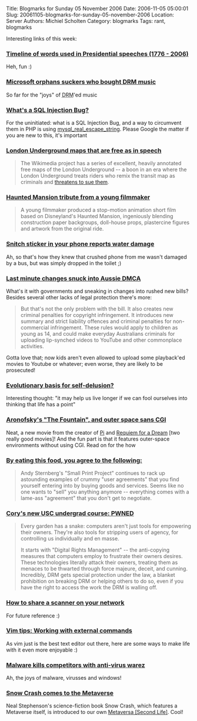 Title: Blogmarks for Sunday 05 November 2006
Date: 2006-11-05 05:00:01
Slug: 20061105-blogmarks-for-sunday-05-november-2006
Location: Server
Authors: Michiel Scholten
Category: blogmarks
Tags: rant, blogmarks

<p>Interesting links of this week:</p>
<h3><a href="http://www.boingboing.net/2006/11/03/timeline_of_words_us.html">Timeline of words used in Presidential speeches (1776 - 2006)</a></h3>
<p>Heh, fun :)</p>
<h3><a href="http://www.boingboing.net/2006/11/03/microsoft_orphans_su.html">Microsoft orphans suckers who bought DRM music</a></h3>
<p>So far for the "joys" of <acronym title="Digital Rights Management">DRM</acronym>'ed music</p>
<h3><a href="http://www.joelonsoftware.com/items/2006/11/01.html">What's a SQL Injection Bug?</a></h3>
<p>For the uninitiated: what is a SQL Injection Bug, and a way to circumvent them in PHP is using <a href="http://nl2.php.net/mysql_real_escape_string">mysql_real_escape_string</a>. Please Google the matter if you are new to this, it's important</p>
<h3><a href="http://www.boingboing.net/2006/10/31/london_underground_m.html">London Underground maps that are free as in speech</a></h3>
<blockquote><p>The Wikimedia project has a series of excellent, heavily annotated free maps of the London Underground -- a boon in an era where the London Underground treats riders who remix the transit map as criminals and <a href="http://www.boingboing.net/2006/02/22/transport_for_london.html">threatens to sue them</a>.</p></blockquote>
<h3><a href="http://www.boingboing.net/2006/10/31/haunted_mansion_trib.html">Haunted Mansion tribute from a young filmmaker</a></h3>
<blockquote><p>A young filmmaker produced a stop-motion animation short film based on Disneyland's Haunted Mansion, ingeniously blending construction paper backgroups, doll-house props, plastercine figures and artwork from the original ride.</p></blockquote>
<h3><a href="http://www.boingboing.net/2006/10/31/snitch_sticker_in_yo.html">Snitch sticker in your phone reports water damage</a></h3>
<p>Ah, so that's how they knew that crushed phone from me wasn't damaged by a bus, but was simply dropped in the toilet ;)</p>
<h3><a href="http://www.boingboing.net/2006/10/31/last_minute_changes_.html">Last minute changes snuck into Aussie DMCA</a></h3>
<p>What's it with governments and sneaking in changes into rushed new bills? Besides several other lacks of legal protection there's more:</p>

<blockquote><p>But that's not the only problem with the bill. It also creates new criminal penalties for copyright infringement. It introduces new summary and strict liability offences and criminal penalties for non-commercial infringement. These rules would apply to children as young as 14, and could make everyday Australians criminals for uploading lip-synched videos to YouTube and other commonplace activities.</p></blockquote>

<p>Gotta love that; now kids aren't even allowed to upload some playback'ed movies to Youtube or whatever; even worse, they are likely to be prosecuted!</p>
<h3><a href="http://www.boingboing.net/2006/10/31/evolutionary_basis_f.html">Evolutionary basis for self-delusion?</a></h3>
<p>Interesting thought: "it may help us live longer if we can fool ourselves into thinking that life has a point"</p>
<h3><a href="http://www.boingboing.net/2006/10/31/aronofskys_the_fount.html">Aronofsky's "The Fountain", and outer space sans CGI</a></h3>
<p>Neat, a new movie from the creator of <a href="http://www.imdb.com/title/tt0138704/">Pi</a> and <a href="http://www.imdb.com/title/tt0180093/">Requiem for a Dream</a> [two really good movies]! And the fun part is that it features outer-space environments without using CGI. Read on for the how</p>
<h3><a href="http://www.boingboing.net/2006/10/30/by_eating_this_food_.html">By eating this food, you agree to the following:</a></h3>
<blockquote><p>Andy Sternberg's "Small Print Project" continues to rack up astounding examples of crummy "user agreements" that you find yourself entering into by buying goods and services. Seems like no one wants to "sell" you anything anymore -- everything comes with a lame-ass "agreement" that you don't get to negotiate.</p></blockquote>
<h3><a href="http://www.boingboing.net/2006/10/30/corys_new_usc_underg.html">Cory's new USC undergrad course: PWNED</a></h3>
<blockquote><p>Every garden has a snake: computers aren't just tools for empowering their owners. They're also tools for stripping users of agency, for controlling us individually and en masse.</p>

<p>It starts with "Digital Rights Management" -- the anti-copying measures that computers employ to frustrate their owners desires. These technologies literally attack their owners, treating them as menaces to be thwarted through force majeure, deceit, and cunning. Incredibly, DRM gets special protection under the law, a blanket prohibition on breaking DRM or helping others to do so, even if you have the right to access the work the DRM is walling off.</p></blockquote>
<h3><a href="http://tips.linux.com/article.pl?sid=06/10/13/1751234">How to share a scanner on your network</a></h3>
<p>For future reference :)</p>
<h3><a href="http://applications.linux.com/article.pl?sid=06/10/10/2123208">Vim tips: Working with external commands</a></h3>
<p>As vim just is the best text editor out there, here are some ways to make life with it even more enjoyable :)</p>
<h3><a href="http://www.boingboing.net/2006/10/26/malware_kills_compet.html">Malware kills competitors with anti-virus warez</a></h3>
<p>Ah, the joys of malware, virusses and windows!</p>
<h3><a href="http://www.boingboing.net/2006/10/26/snow_crash_comes_to_.html">Snow Crash comes to the Metaverse</a></h3>
<p>Neal Stephenson's science-fiction book Snow Crash, which features a Metaverse itself, is introduced to our own <a href="http://secondlife.com/">Metaversa [Second Life]</a>. Cool!</p>
